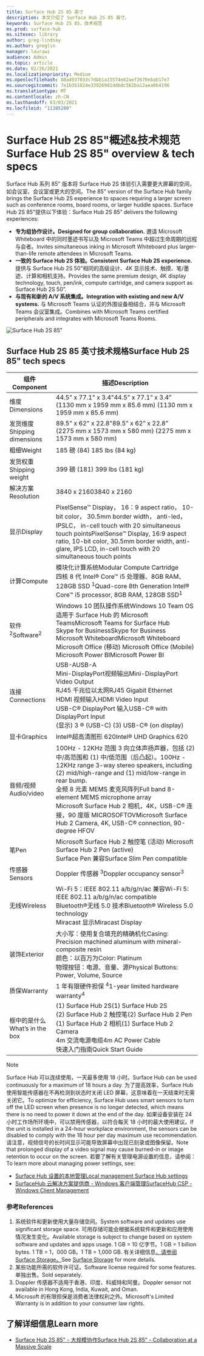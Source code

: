 ```yaml
---
title: Surface Hub 2S 85 英寸
description: 本文介绍了 Surface Hub 2S 85 英寸。
keywords: Surface Hub 2S 85，技术规范
ms.prod: surface-hub
ms.sitesec: library
author: greg-lindsay
ms.author: greglin
manager: laurawi
audience: Admin
ms.topic: article
ms.date: 02/26/2021
ms.localizationpriority: Medium
ms.openlocfilehash: 88a4937033c7dbb1a15574e82aef2670ebab17e7
ms.sourcegitcommit: 7e1b351024e33926901ddbdc562ba12aea0b4196
ms.translationtype: MT
ms.contentlocale: zh-CN
ms.lasthandoff: 03/03/2021
ms.locfileid: "11385200"
---
```

# <a name="surface-hub-2s-85-overview--tech-specs"></a><span data-ttu-id="5ef9f-104">Surface Hub 2S 85"概述&技术规范</span><span class="sxs-lookup"><span data-stu-id="5ef9f-104">Surface Hub 2S 85" overview & tech specs</span></span>

<span data-ttu-id="5ef9f-105">Surface Hub 系列 85" 版本将 Surface Hub 2S 体验引入需要更大屏幕的空间，如会议室、会议室或更大的空间。</span><span class="sxs-lookup"><span data-stu-id="5ef9f-105">The 85" version of the Surface Hub family brings the Surface Hub 2S experience to spaces requiring a larger screen such as conference rooms, board rooms, or larger huddle spaces.</span></span> <span data-ttu-id="5ef9f-106">Surface Hub 2S 85"提供以下体验：</span><span class="sxs-lookup"><span data-stu-id="5ef9f-106">Surface Hub 2S 85” delivers the following experiences:</span></span>

- **<span data-ttu-id="5ef9f-107">专为组协作设计。</span><span class="sxs-lookup"><span data-stu-id="5ef9f-107">Designed for group collaboration.</span></span>** <span data-ttu-id="5ef9f-108">邀请 Microsoft Whiteboard 中的同时墨迹书写以及 Microsoft Teams 中超过生命周期的远程与会者。</span><span class="sxs-lookup"><span data-stu-id="5ef9f-108">Invites simultaneous inking in Microsoft Whiteboard plus larger-than-life remote attendees in Microsoft Teams.</span></span>
- **<span data-ttu-id="5ef9f-109">一致的 Surface Hub 2S 体验。</span><span class="sxs-lookup"><span data-stu-id="5ef9f-109">Consistent Surface Hub 2S experience.</span></span>** <span data-ttu-id="5ef9f-110">提供与 Surface Hub 2S 50"相同的高级设计、4K 显示技术、触摸、笔/墨迹、计算和相机支持。</span><span class="sxs-lookup"><span data-stu-id="5ef9f-110">Provides the same premium design, 4K display technology, touch, pen/ink, compute cartridge, and camera support as Surface Hub 2S 50”.</span></span>
- **<span data-ttu-id="5ef9f-111">与现有和新的 A/V 系统集成。</span><span class="sxs-lookup"><span data-stu-id="5ef9f-111">Integration with existing and new A/V systems.</span></span>** <span data-ttu-id="5ef9f-112">与 Microsoft Teams 认证的外围设备相结合，并与 Microsoft Teams 会议室集成。</span><span class="sxs-lookup"><span data-stu-id="5ef9f-112">Combines with Microsoft Teams certified peripherals and integrates with Microsoft Teams Rooms.</span></span>

![Surface Hub 2S 85"](images/hub-2s-85.png)

## <a name="surface-hub-2s-85-tech-specs"></a><span data-ttu-id="5ef9f-114">Surface Hub 2S 85 英寸技术规格</span><span class="sxs-lookup"><span data-stu-id="5ef9f-114">Surface Hub 2S 85" tech specs</span></span>

| <span data-ttu-id="5ef9f-115">组件</span><span class="sxs-lookup"><span data-stu-id="5ef9f-115">Component</span></span>    | <span data-ttu-id="5ef9f-116">描述</span><span class="sxs-lookup"><span data-stu-id="5ef9f-116">Description</span></span>                                                                                                                                                                                                                                         |
| ----------------- | --------------------------------------------------------------------------------------------------------------------------------------------------------------------------------------------------------------------------------------------------------- |
| <span data-ttu-id="5ef9f-117">维度</span><span class="sxs-lookup"><span data-stu-id="5ef9f-117">Dimensions</span></span>        | <span data-ttu-id="5ef9f-118">44.5" x 77.1" x 3.4"</span><span class="sxs-lookup"><span data-stu-id="5ef9f-118">44.5” x 77.1” x 3.4”</span></span><br><span data-ttu-id="5ef9f-119"> (1130 mm x 1959 mm x 85.6 mm) </span><span class="sxs-lookup"><span data-stu-id="5ef9f-119">(1130 mm x 1959 mm x 85.6 mm)</span></span>                                                                                                                                                                                                        |
| <span data-ttu-id="5ef9f-120">发货维度</span><span class="sxs-lookup"><span data-stu-id="5ef9f-120">Shipping dimensions</span></span>        | <span data-ttu-id="5ef9f-121">89.5" x 62" x 22.8"</span><span class="sxs-lookup"><span data-stu-id="5ef9f-121">89.5” x 62” x 22.8”</span></span><br><span data-ttu-id="5ef9f-122"> (2275 mm x 1573 mm x 580 mm) </span><span class="sxs-lookup"><span data-stu-id="5ef9f-122">(2275 mm x 1573 mm x 580 mm)</span></span>                                                                                                                                                                                                        |
| <span data-ttu-id="5ef9f-123">粗细</span><span class="sxs-lookup"><span data-stu-id="5ef9f-123">Weight</span></span>            | <span data-ttu-id="5ef9f-124">185 磅 (84) </span><span class="sxs-lookup"><span data-stu-id="5ef9f-124">185 lbs (84 kg)</span></span>                                                                                                                                                                                                                                            |
| <span data-ttu-id="5ef9f-125">发货权重</span><span class="sxs-lookup"><span data-stu-id="5ef9f-125">Shipping weight</span></span>            | <span data-ttu-id="5ef9f-126">399 磅 (181) </span><span class="sxs-lookup"><span data-stu-id="5ef9f-126">399 lbs (181 kg)</span></span>                                                                                                                                                                                                                                            |
| <span data-ttu-id="5ef9f-127">解决方案</span><span class="sxs-lookup"><span data-stu-id="5ef9f-127">Resolution</span></span>        | <span data-ttu-id="5ef9f-128">3840 x 2160</span><span class="sxs-lookup"><span data-stu-id="5ef9f-128">3840 x 2160</span></span>                                                                                                                                                                                                                                               |
| <span data-ttu-id="5ef9f-129">显示</span><span class="sxs-lookup"><span data-stu-id="5ef9f-129">Display</span></span>           | <span data-ttu-id="5ef9f-130">PixelSense™ Display， 16：9 aspect ratio， 10-bit color， 30.5mm border width， anti-led， IPSLC， in-cell touch with 20 simultaneous touch points</span><span class="sxs-lookup"><span data-stu-id="5ef9f-130">PixelSense™ Display, 16:9 aspect ratio, 10-bit color, 30.5mm border width, anti-glare, IPS LCD, in-cell touch with 20 simultaneous touch points</span></span>                                                                                                           |
| <span data-ttu-id="5ef9f-131">计算</span><span class="sxs-lookup"><span data-stu-id="5ef9f-131">Compute</span></span>           | <span data-ttu-id="5ef9f-132">模块化计算系统</span><span class="sxs-lookup"><span data-stu-id="5ef9f-132">Modular Compute Cartridge</span></span><br><span data-ttu-id="5ef9f-133">四核 8 代 Intel® Core™ i5 处理器、8GB RAM、128GB SSD <sup> 1</span><span class="sxs-lookup"><span data-stu-id="5ef9f-133">Quad-core 8th Generation Intel® Core™ i5 processor, 8GB RAM, 128GB SSD<sup>1</span></span></sup>                                                                                                                                                      |
| <span data-ttu-id="5ef9f-134">软件 <sup> 2</span><span class="sxs-lookup"><span data-stu-id="5ef9f-134">Software<sup>2</span></span></sup>         | <span data-ttu-id="5ef9f-135">Windows 10 团队操作系统</span><span class="sxs-lookup"><span data-stu-id="5ef9f-135">Windows 10 Team OS</span></span><br><span data-ttu-id="5ef9f-136">适用于 Surface Hub 的 Microsoft Teams</span><span class="sxs-lookup"><span data-stu-id="5ef9f-136">Microsoft Teams for Surface Hub</span></span><br><span data-ttu-id="5ef9f-137">Skype for Business</span><span class="sxs-lookup"><span data-stu-id="5ef9f-137">Skype for Business</span></span><br><span data-ttu-id="5ef9f-138">Microsoft Whiteboard</span><span class="sxs-lookup"><span data-stu-id="5ef9f-138">Microsoft Whiteboard</span></span><br><span data-ttu-id="5ef9f-139">Microsoft Office (移动) </span><span class="sxs-lookup"><span data-stu-id="5ef9f-139">Microsoft Office (Mobile)</span></span><br><span data-ttu-id="5ef9f-140">Microsoft Power BI</span><span class="sxs-lookup"><span data-stu-id="5ef9f-140">Microsoft Power BI</span></span>                                                                                                   |
| <span data-ttu-id="5ef9f-141">连接</span><span class="sxs-lookup"><span data-stu-id="5ef9f-141">Connections</span></span>       | <span data-ttu-id="5ef9f-142">USB-A</span><span class="sxs-lookup"><span data-stu-id="5ef9f-142">USB-A</span></span><br><span data-ttu-id="5ef9f-143">Mini-DisplayPort视频输出</span><span class="sxs-lookup"><span data-stu-id="5ef9f-143">Mini-DisplayPort Video Output</span></span><br><span data-ttu-id="5ef9f-144">RJ45 千兆位以太网</span><span class="sxs-lookup"><span data-stu-id="5ef9f-144">RJ45 Gigabit Ethernet</span></span><br><span data-ttu-id="5ef9f-145">HDMI 视频输入</span><span class="sxs-lookup"><span data-stu-id="5ef9f-145">HDMI Video Input</span></span><br><span data-ttu-id="5ef9f-146">USB-C® DisplayPort 输入</span><span class="sxs-lookup"><span data-stu-id="5ef9f-146">USB-C® with DisplayPort Input</span></span><br><span data-ttu-id="5ef9f-147"> (显示) 3 ® (USB-C) </span><span class="sxs-lookup"><span data-stu-id="5ef9f-147">(3) USB-C® (on display)</span></span>                                                                                                           |
| <span data-ttu-id="5ef9f-148">显卡</span><span class="sxs-lookup"><span data-stu-id="5ef9f-148">Graphics</span></span>          | <span data-ttu-id="5ef9f-149">Intel®超高清图形 620</span><span class="sxs-lookup"><span data-stu-id="5ef9f-149">Intel® UHD Graphics 620</span></span>                                                                                                                                                                                                                                   |
| <span data-ttu-id="5ef9f-150">音频/视频</span><span class="sxs-lookup"><span data-stu-id="5ef9f-150">Audio/video</span></span>       | <span data-ttu-id="5ef9f-151">100Hz - 12KHz 范围 3 向立体声扬声器，包括 (2) 中/高范围和 (1) 中/低范围（后凸起）。</span><span class="sxs-lookup"><span data-stu-id="5ef9f-151">100Hz - 12KHz range 3-way stereo speakers, including (2) mid/high-range and (1) mid/low-range in rear bump.</span></span> <br><span data-ttu-id="5ef9f-152">全频 8 元素 MEMS 麦克风阵列</span><span class="sxs-lookup"><span data-stu-id="5ef9f-152">Full band 8-element MEMS microphone array</span></span><br><span data-ttu-id="5ef9f-153">Microsoft Surface Hub 2 相机，4K，USB-C® 连接，90 度版 MICROSOFTOV</span><span class="sxs-lookup"><span data-stu-id="5ef9f-153">Microsoft Surface Hub 2 Camera, 4K, USB-C® connection, 90-degree HFOV</span></span> |
| <span data-ttu-id="5ef9f-154">笔</span><span class="sxs-lookup"><span data-stu-id="5ef9f-154">Pen</span></span>               | <span data-ttu-id="5ef9f-155">Microsoft Surface Hub 2 触控笔 (活动) </span><span class="sxs-lookup"><span data-stu-id="5ef9f-155">Microsoft Surface Hub 2 Pen (active)</span></span><br><span data-ttu-id="5ef9f-156">Surface Pen 兼容</span><span class="sxs-lookup"><span data-stu-id="5ef9f-156">Surface Slim Pen compatible</span></span>                                                                                                                                                                                       |
| <span data-ttu-id="5ef9f-157">传感器</span><span class="sxs-lookup"><span data-stu-id="5ef9f-157">Sensors</span></span>           | <span data-ttu-id="5ef9f-158">Doppler 传感器 <sup> 3</span><span class="sxs-lookup"><span data-stu-id="5ef9f-158">Doppler occupancy sensor<sup>3</span></span></sup>                                                                                                                                                                                                                                 |
| <span data-ttu-id="5ef9f-159">无线</span><span class="sxs-lookup"><span data-stu-id="5ef9f-159">Wireless</span></span>          | <span data-ttu-id="5ef9f-160">Wi-Fi 5：IEEE 802.11 a/b/g/n/ac 兼容</span><span class="sxs-lookup"><span data-stu-id="5ef9f-160">Wi-Fi 5: IEEE 802.11 a/b/g/n/ac compatible</span></span><br><span data-ttu-id="5ef9f-161">Bluetooth®无线 5.0 技术</span><span class="sxs-lookup"><span data-stu-id="5ef9f-161">Bluetooth® Wireless 5.0 technology</span></span><br><span data-ttu-id="5ef9f-162">Miracast 显示</span><span class="sxs-lookup"><span data-stu-id="5ef9f-162">Miracast Display</span></span>                                                                                                                                                      |
| <span data-ttu-id="5ef9f-163">装饰</span><span class="sxs-lookup"><span data-stu-id="5ef9f-163">Exterior</span></span>          | <span data-ttu-id="5ef9f-164">大小写：使用复合填充的精确机化</span><span class="sxs-lookup"><span data-stu-id="5ef9f-164">Casing: Precision machined aluminum with mineral-composite resin</span></span><br><span data-ttu-id="5ef9f-165">颜色：以百万为</span><span class="sxs-lookup"><span data-stu-id="5ef9f-165">Color: Platinum</span></span><br><span data-ttu-id="5ef9f-166">物理按钮：电源、音量、源</span><span class="sxs-lookup"><span data-stu-id="5ef9f-166">Physical Buttons: Power, Volume, Source</span></span>                                                                                                                            |
| <span data-ttu-id="5ef9f-167">质保</span><span class="sxs-lookup"><span data-stu-id="5ef9f-167">Warranty</span></span>         | <span data-ttu-id="5ef9f-168">1 年有限硬件担保 <sup> 4</span><span class="sxs-lookup"><span data-stu-id="5ef9f-168">1-year limited hardware warranty<sup>4</span></span></sup>                                                                                                                                                                                                                          |
| <span data-ttu-id="5ef9f-169">框中的是什么</span><span class="sxs-lookup"><span data-stu-id="5ef9f-169">What’s in the box</span></span> | <span data-ttu-id="5ef9f-170"> (1) Surface Hub 2S</span><span class="sxs-lookup"><span data-stu-id="5ef9f-170">(1) Surface Hub 2S</span></span><br><span data-ttu-id="5ef9f-171"> (2) Surface Hub 2 触控笔</span><span class="sxs-lookup"><span data-stu-id="5ef9f-171">(2) Surface Hub 2 Pen</span></span><br><span data-ttu-id="5ef9f-172"> (1) Surface Hub 2 相机</span><span class="sxs-lookup"><span data-stu-id="5ef9f-172">(1) Surface Hub 2 Camera</span></span><br><span data-ttu-id="5ef9f-173">4m 交流电源电缆</span><span class="sxs-lookup"><span data-stu-id="5ef9f-173">4m AC Power Cable</span></span><br><span data-ttu-id="5ef9f-174">快速入门指南</span><span class="sxs-lookup"><span data-stu-id="5ef9f-174">Quick Start Guide</span></span>                                                                                                                                         |

> [!NOTE]
> <span data-ttu-id="5ef9f-175">Surface Hub 可以连续使用，一天最多使用 18 小时。</span><span class="sxs-lookup"><span data-stu-id="5ef9f-175">Surface Hub can be used continuously for a maximum of 18 hours a day.</span></span> <span data-ttu-id="5ef9f-176">为了提高效率，Surface Hub 使用智能传感器在不再检测到状态时关闭 LED 屏幕，这意味着在一天结束时无需关闭它。</span><span class="sxs-lookup"><span data-stu-id="5ef9f-176">To optimize for efficiency, Surface Hub uses smart sensors to turn off the LED screen when presence is no longer detected, which means there is no need to power it down at the end of the day.</span></span> <span data-ttu-id="5ef9f-177">如果设备安装在 24 小时工作场所环境中，可以禁用传感器，以符合每天 18 小时的最大使用建议。</span><span class="sxs-lookup"><span data-stu-id="5ef9f-177">If the unit is installed in a 24-hour workplace environment, the sensors can be disabled to comply with the 18 hour per day maximum use recommendation.</span></span> <span data-ttu-id="5ef9f-178">请注意，视频信号的长时间显示可能导致屏幕中出现已刻录或图像保留。</span><span class="sxs-lookup"><span data-stu-id="5ef9f-178">Note that prolonged display of a video signal may cause burned-in or image retention to occur on the screen.</span></span> <span data-ttu-id="5ef9f-179">若要了解有关管理电源设置的信息，请参阅：</span><span class="sxs-lookup"><span data-stu-id="5ef9f-179">To learn more about managing power settings, see:</span></span>
>
> - [<span data-ttu-id="5ef9f-180">Surface Hub 设置的本地管理</span><span class="sxs-lookup"><span data-stu-id="5ef9f-180">Local management Surface Hub settings</span></span>](local-management-surface-hub-settings.md)
> - [<span data-ttu-id="5ef9f-181">SurfaceHub 云解决方案提供商 - Windows 客户端管理</span><span class="sxs-lookup"><span data-stu-id="5ef9f-181">SurfaceHub CSP - Windows Client Management</span></span>](https://docs.microsoft.com/windows/client-management/mdm/surfacehub-csp)

### <a name="references"></a><span data-ttu-id="5ef9f-182">参考</span><span class="sxs-lookup"><span data-stu-id="5ef9f-182">References</span></span>

1. <span data-ttu-id="5ef9f-183">系统软件和更新使用大量存储空间。</span><span class="sxs-lookup"><span data-stu-id="5ef9f-183">System software and updates use significant storage space.</span></span> <span data-ttu-id="5ef9f-184">可用存储可能会根据系统软件和更新和应用使用情况发生变化。</span><span class="sxs-lookup"><span data-stu-id="5ef9f-184">Available storage is subject to change based on system software and updates and apps usage.</span></span> <span data-ttu-id="5ef9f-185">1 GB = 10 亿字节。</span><span class="sxs-lookup"><span data-stu-id="5ef9f-185">1 GB = 1 billion bytes.</span></span> <span data-ttu-id="5ef9f-186">1 TB = 1，000 GB。</span><span class="sxs-lookup"><span data-stu-id="5ef9f-186">1 TB = 1,000 GB.</span></span> <span data-ttu-id="5ef9f-187">有关详细信息[，请参阅 Surface Storage。](https://www.surface.com/storage)</span><span class="sxs-lookup"><span data-stu-id="5ef9f-187">See [Surface Storage](https://www.surface.com/storage) for more details.</span></span>
2. <span data-ttu-id="5ef9f-188">某些功能所需的软件许可证。</span><span class="sxs-lookup"><span data-stu-id="5ef9f-188">Software license required for some features.</span></span> <span data-ttu-id="5ef9f-189">单独出售。</span><span class="sxs-lookup"><span data-stu-id="5ef9f-189">Sold separately.</span></span>
3. <span data-ttu-id="5ef9f-190">Doppler 传感器不适用于香港、印度、科威特和阿曼。</span><span class="sxs-lookup"><span data-stu-id="5ef9f-190">Doppler sensor not available in Hong Kong, India, Kuwait, and Oman.</span></span>
4. <span data-ttu-id="5ef9f-191">Microsoft 的有限担保是消费者法律权利之外。</span><span class="sxs-lookup"><span data-stu-id="5ef9f-191">Microsoft's Limited Warranty is in addition to your consumer law rights.</span></span> 

## <a name="learn-more"></a><span data-ttu-id="5ef9f-192">了解详细信息</span><span class="sxs-lookup"><span data-stu-id="5ef9f-192">Learn more</span></span>

- [<span data-ttu-id="5ef9f-193">Surface Hub 2S 85" - 大规模协作</span><span class="sxs-lookup"><span data-stu-id="5ef9f-193">Surface Hub 2S 85" - Collaboration at a Massive Scale</span></span>](https://techcommunity.microsoft.com/t5/surface-it-pro-blog/surface-hub-2s-85-quot-collaboration-at-a-massive-scale/ba-p/1669717)
